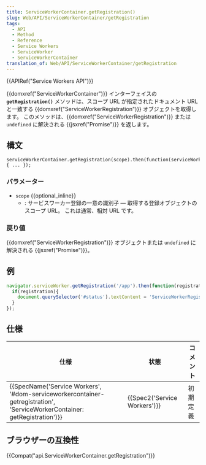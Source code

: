 ```yaml
---
title: ServiceWorkerContainer.getRegistration()
slug: Web/API/ServiceWorkerContainer/getRegistration
tags:
  - API
  - Method
  - Reference
  - Service Workers
  - ServiceWorker
  - ServiceWorkerContainer
translation_of: Web/API/ServiceWorkerContainer/getRegistration
---
```

{{APIRef("Service Workers API")}}

{{domxref("ServiceWorkerContainer")}} インターフェイスの **`getRegistration()`** メソッドは、スコープ URL が指定されたドキュメント URL と一致する {{domxref("ServiceWorkerRegistration")}} オブジェクトを取得します。 このメソッドは、{{domxref("ServiceWorkerRegistration")}} または `undefined` に解決される {{jsxref("Promise")}} を返します。

## 構文

    serviceWorkerContainer.getRegistration(scope).then(function(serviceWorkerRegistration) { ... });

### パラメーター

- `scope` {{optional_inline}}
  - : サービスワーカー登録の一意の識別子 — 取得する登録オブジェクトのスコープ URL。 これは通常、相対 URL です。

### 戻り値

{{domxref("ServiceWorkerRegistration")}} オブジェクトまたは `undefined` に解決される {{jsxref("Promise")}}。

## 例

```js
navigator.serviceWorker.getRegistration('/app').then(function(registration) {
  if(registration){
    document.querySelector('#status').textContent = 'ServiceWorkerRegistration が見つかりました。';
  }
});
```

## 仕様

| 仕様                                                                                                                                                             | 状態                                 | コメント |
| ---------------------------------------------------------------------------------------------------------------------------------------------------------------- | ------------------------------------ | -------- |
| {{SpecName('Service Workers', '#dom-serviceworkercontainer-getregistration', 'ServiceWorkerContainer: getRegistration')}} | {{Spec2('Service Workers')}} | 初期定義 |

## ブラウザーの互換性

{{Compat("api.ServiceWorkerContainer.getRegistration")}}
